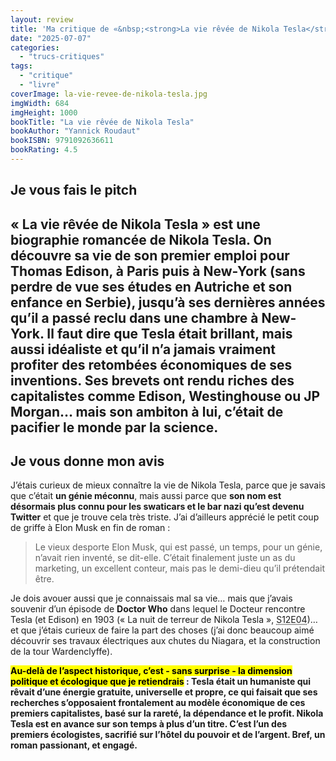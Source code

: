 ```yaml
---
layout: review
title: 'Ma critique de «&nbsp;<strong>La vie rêvée de Nikola Tesla</strong>&nbsp;» de <em>Yannick Roudaut</em>'
date: "2025-07-07"
categories: 
  - "trucs-critiques"
tags: 
  - "critique"
  - "livre"
coverImage: la-vie-revee-de-nikola-tesla.jpg
imgWidth: 684
imgHeight: 1000
bookTitle: "La vie rêvée de Nikola Tesla"
bookAuthor: "Yannick Roudaut"
bookISBN: 9791092636611             
bookRating: 4.5
---
```


<h2>Je vous fais le pitch<h2>

<p>«&nbsp;La vie rêvée de Nikola Tesla&nbsp;» est <strong>une biographie romancée</strong> de Nikola Tesla. On découvre sa vie de son premier emploi pour Thomas Edison, à Paris puis à New-York (sans perdre de vue ses études en Autriche et son enfance en Serbie), jusqu’à ses dernières années qu’il a passé reclu dans une chambre à New-York. Il faut dire que Tesla était brillant, mais aussi idéaliste et qu’il n’a jamais vraiment profiter des retombées économiques de ses inventions. Ses brevets ont rendu riches des capitalistes comme Edison, Westinghouse ou JP Morgan… mais <strong>son ambiton à lui, c’était de pacifier le monde par la science</strong>.</p>

<h2>Je vous donne mon avis</h2>

<p>J’étais curieux de mieux connaître la vie de Nikola Tesla, parce que je savais que c’était <strong>un génie méconnu</strong>, mais aussi parce que <strong>son nom est désormais plus connu pour les swaticars et le bar nazi qu’est devenu Twitter</strong> et que je trouve cela très triste. J’ai d’ailleurs apprécié le petit coup de griffe à Elon Musk en fin de roman&nbsp;:</p>
<blockquote class="citation">
    <p>Le vieux desporte Elon Musk, qui est passé, un temps, pour un génie, n’avait rien inventé, se dit-elle. C’était finalement juste un as du marketing, un excellent conteur, mais pas le demi-dieu qu’il prétendait être.</p>
</blockquote>
<p>Je dois avouer aussi que  je connaissais mal sa vie… mais que j’avais souvenir d’un épisode de <strong lang="en">Doctor Who</strong> dans lequel le Docteur rencontre Tesla (et Edison) en 1903 («&nbsp;La nuit de terreur de Nikola Tesla&nbsp;», <abbr title="Saison 12, Épisode 4">S12E04</abbr>)… et que j’étais curieux de faire la part des choses (j’ai donc beaucoup aimé découvrir ses travaux électriques aux chutes du Niagara, et la construction de la tour Wardenclyffe).</p>
<p><strong><mark>Au-delà de l’aspect historique, c’est  - sans surprise - la dimension politique et écologique que je retiendrais</mark>&nbsp;: Tesla était un humaniste qui rêvait d’une énergie gratuite, universelle et propre, ce qui faisait que ses recherches s’opposaient frontalement au modèle économique de ces premiers capitalistes, basé sur la rareté, la dépendance et le profit. Nikola Tesla est en avance sur son temps à plus d’un titre. C’est l’un des premiers écologistes, sacrifié sur l’hôtel du pouvoir et de l’argent. Bref, un roman passionant, et engagé.</strong></p>
